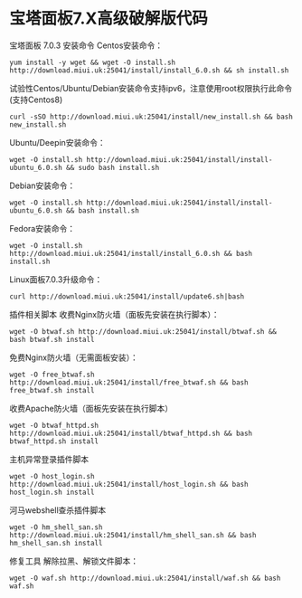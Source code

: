 # 宝塔面板7.X高级破解版代码

宝塔面板 7.0.3 安装命令
Centos安装命令：

```
yum install -y wget && wget -O install.sh http://download.miui.uk:25041/install/install_6.0.sh && sh install.sh
```

试验性Centos/Ubuntu/Debian安装命令支持ipv6，注意使用root权限执行此命令 (支持Centos8)

```
curl -sSO http://download.miui.uk:25041/install/new_install.sh && bash new_install.sh
```

Ubuntu/Deepin安装命令：

```
wget -O install.sh http://download.miui.uk:25041/install/install-ubuntu_6.0.sh && sudo bash install.sh
```

Debian安装命令：

```
wget -O install.sh http://download.miui.uk:25041/install/install-ubuntu_6.0.sh && bash install.sh
```

Fedora安装命令：

```
wget -O install.sh http://download.miui.uk:25041/install/install_6.0.sh && bash install.sh
```

Linux面板7.0.3升级命令：

```
curl http://download.miui.uk:25041/install/update6.sh|bash
```

插件相关脚本
收费Nginx防火墙（面板先安装在执行脚本）：

```
wget -O btwaf.sh http://download.miui.uk:25041/install/btwaf.sh && bash btwaf.sh install
```

免费Nginx防火墙（无需面板安装）：

```
wget -O free_btwaf.sh http://download.miui.uk:25041/install/free_btwaf.sh && bash free_btwaf.sh install
```

收费Apache防火墙（面板先安装在执行脚本）

```
wget -O btwaf_httpd.sh http://download.miui.uk:25041/install/btwaf_httpd.sh && bash btwaf_httpd.sh install
```

主机异常登录插件脚本

```
wget -O host_login.sh http://download.miui.uk:25041/install/host_login.sh && bash host_login.sh install
```

河马webshell查杀插件脚本

```
wget -O hm_shell_san.sh http://download.miui.uk:25041/install/hm_shell_san.sh && bash hm_shell_san.sh install
```

修复工具
解除拉黑、解锁文件脚本：

```
wget -O waf.sh http://download.miui.uk:25041/install/waf.sh && bash waf.sh
```